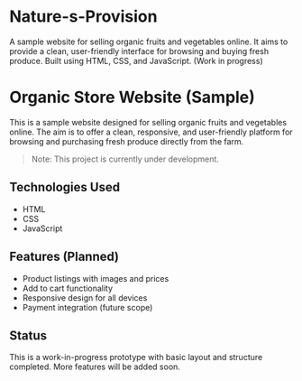 # Nature-s-Provision
A sample website for selling organic fruits and vegetables online. It aims to provide a clean, user-friendly interface for browsing and buying fresh produce. Built using HTML, CSS, and JavaScript. (Work in progress)

# Organic Store Website (Sample)

This is a sample website designed for selling organic fruits and vegetables online. The aim is to offer a clean, responsive, and user-friendly platform for browsing and purchasing fresh produce directly from the farm.

> Note: This project is currently under development.

## Technologies Used
- HTML
- CSS
- JavaScript

## Features (Planned)
- Product listings with images and prices
- Add to cart functionality
- Responsive design for all devices
- Payment integration (future scope)

## Status
This is a work-in-progress prototype with basic layout and structure completed. More features will be added soon.


